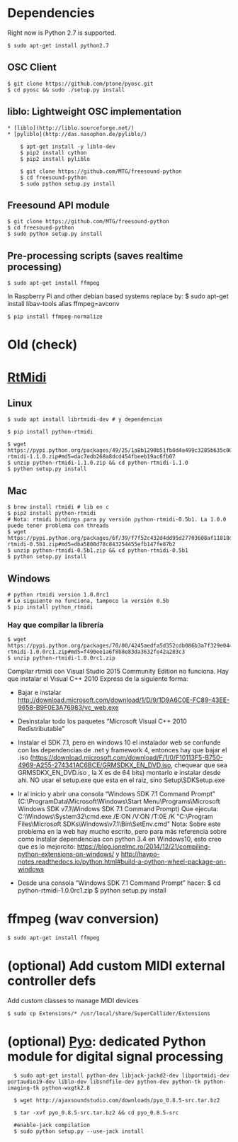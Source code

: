 # Dependencies

Right now is Python 2.7 is supported.

    $ sudo apt-get install python2.7

## OSC Client
    $ git clone https://github.com/ptone/pyosc.git
    $ cd pyosc && sudo ./setup.py install

## liblo: Lightweight OSC implementation
    * [liblo](http://liblo.sourceforge.net/)
    * [pyliblo](http://das.nasophon.de/pyliblo/)

        $ apt-get install -y liblo-dev
        $ pip2 install cython 
        $ pip2 install pyliblo 

        $ git clone https://github.com/MTG/freesound-python
        $ cd freesound-python
        $ sudo python setup.py install

## Freesound API module
```
$ git clone https://github.com/MTG/freesound-python
$ cd freesound-python
$ sudo python setup.py install
```

## Pre-processing scripts (saves realtime processing)

    $ sudo apt-get install ffmpeg

In Raspberry Pi and other debian based systems replace by:
    $ sudo apt-get install libav-tools
    alias ffmpeg=avconv

    $ pip install ffmpeg-normalize


# Old (check)
# [RtMidi](https://pypi.python.org/pypi/python-rtmidi/)

## Linux
    $ sudo apt install librtmidi-dev # y dependencias

    $ pip install python-rtmidi
    
    $ wget https://pypi.python.org/packages/49/25/1a8b1290b51fb0d4a499c3285b635c005e30b8ff423fb116db61f3d80ca5/python-rtmidi-1.1.0.zip#md5=dac7edb268a8dcd454fbeeb19ac6fb07
    $ unzip python-rtmidi-1.1.0.zip && cd python-rtmidi-1.1.0
    $ python setup.py install

## Mac
    $ brew install rtmidi # lib en c
    $ pip2 install python-rtmidi
    # Nota: rtmidi bindings para py versión python-rtmidi-0.5b1. La 1.0.0 puede tener problema con threads
    $ wget https://pypi.python.org/packages/6f/39/f7f52c432d4dd95d27703608af11818d99db0b2163cec88958efcf7c10cf/python-rtmidi-0.5b1.zip#md5=dba5808d78c843254455efb147fe87b2
    $ unzip python-rtmidi-0.5b1.zip && cd python-rtmidi-0.5b1
    $ python setup.py install

## Windows
    # python rtmidi version 1.0.0rc1
    # Lo siguiente no funciona, tampoco la versión 0.5b
    $ pip install python_rtmidi 

### Hay que compilar la librería
    $ wget https://pypi.python.org/packages/70/00/4245aedfa5d352cdb086b3a7f329e0446bd13995d2ef69fe3c2a46ca6cee/python-rtmidi-1.0.0rc1.zip#md5=f490ee1a6f8b8e83da3632fe42a203c3
    $ unzip python-rtmidi-1.0.0rc1.zip

Compilar rtmidi con Visual Studio 2015 Community Edition no funciona. Hay que instalar el Visual C++ 2010 Express de la siguiente forma:
* Bajar e instalar http://download.microsoft.com/download/1/D/9/1D9A6C0E-FC89-43EE-9658-B9F0E3A76983/vc_web.exe
* Desinstalar todo los paquetes “Microsoft Visual C++ 2010 Redistributable”
* Instalar el SDK 7.1, pero en windows 10 el instalador web se confunde con las dependencias de .net y  framework 4, entonces hay que bajar el .iso (https://download.microsoft.com/download/F/1/0/F10113F5-B750-4969-A255-274341AC6BCE/GRMSDKX_EN_DVD.iso, chequear que sea GRMSDKX_EN_DVD.iso , la X es de 64 bits) montarlo e instalar desde ahi. NO usar el setup.exe que esta en el raiz, sino Setup\SDKSetup.exe
* Ir al inicio y abrir una consola “Windows SDK 7.1 Command Prompt” (C:\ProgramData\Microsoft\Windows\Start Menu\Programs\Microsoft Windows SDK v7.1\Windows SDK 7.1 Command Prompt) Que ejecuta: C:\Windows\System32\cmd.exe /E:ON /V:ON /T:0E /K "C:\Program Files\Microsoft SDKs\Windows\v7.1\Bin\SetEnv.cmd"
Nota: Sobre este problema en la web hay mucho escrito, pero para más referencia sobre como instalar dependencias con python 3.4 en Windows10, esto creo que es lo mejorcito:
https://blog.ionelmc.ro/2014/12/21/compiling-python-extensions-on-windows/
y
http://haypo-notes.readthedocs.io/python.html#build-a-python-wheel-package-on-windows


* Desde una consola “Windows SDK 7.1 Command Prompt” hacer:
    $ cd python-rtmidi-1.0.0rc1.zip
    $ python setup.py install

# ffmpeg (wav conversion)

    $ sudo apt-get install ffmpeg

# (optional) Add custom MIDI external controller defs

Add custom classes to manage MIDI devices

    $ sudo cp Extensions/* /usr/local/share/SuperCollider/Extensions 

# (optional) [Pyo](http://ajaxsoundstudio.com/software/pyo/): dedicated Python module for digital signal processing

      $ sudo apt-get install python-dev libjack-jackd2-dev libportmidi-dev portaudio19-dev liblo-dev libsndfile-dev python-dev python-tk python-imaging-tk python-wxgtk2.8

      $ wget http://ajaxsoundstudio.com/downloads/pyo_0.8.5-src.tar.bz2

      $ tar -xvf pyo_0.8.5-src.tar.bz2 && cd pyo_0.8.5-src

      #enable-jack compilation
      $ sudo python setup.py --use-jack install


